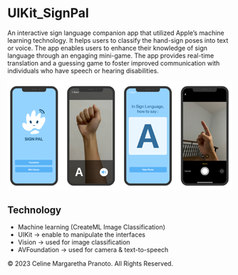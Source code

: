 # UIKit_SignPal

An interactive sign language companion app that utilized Apple’s machine learning technology. It helps users to classify the hand-sign poses into text or voice. The app enables users to enhance their knowledge of sign language through an engaging mini-game. The app provides real-time translation and a guessing game to foster improved communication with individuals who have speech or hearing disabilities.

<img src="https://github.com/cmp9797/UIKit_SignPal/blob/main/appPreview.png" alt="app preview"></img>

## Technology 
- Machine learning (CreateML Image Classification)
- UIKit -> enable to manipulate the interfaces
- Vision -> used for image classification
- AVFoundation -> used for camera & text-to-speech


© 2023 Celine Margaretha Pranoto. All Rights Reserved.

